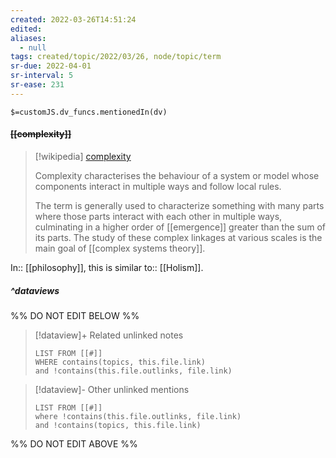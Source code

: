 ```yaml
---
created: 2022-03-26T14:51:24 
edited: 
aliases:
  - null
tags: created/topic/2022/03/26, node/topic/term
sr-due: 2022-04-01
sr-interval: 5
sr-ease: 231
---
```

`$=customJS.dv_funcs.mentionedIn(dv)`

#### <s class="topic-title">[[complexity]]</s>

> [!wikipedia] [complexity](https://en.wikipedia.org/wiki/Complexity)
> 
> Complexity characterises the behaviour of a system or model whose components interact in multiple ways and follow local rules.
> 
> The term is generally used to characterize something with many parts where those parts interact with each other in multiple ways, culminating in a higher order of [[emergence]] greater than the sum of its parts. The study of these complex linkages at various scales is the main goal of [[complex systems theory]].
> 

In:: [[philosophy]],
this is 
similar to:: [[Holism]].


##### ^dataviews

%% DO NOT EDIT BELOW %%
> [!dataview]+ Related unlinked notes
> ```dataview
> LIST FROM [[#]]
> WHERE contains(topics, this.file.link)
> and !contains(this.file.outlinks, file.link)
> ```
 
> [!dataview]- Other unlinked mentions
> ```dataview
> LIST FROM [[#]]
> where !contains(this.file.outlinks, file.link)
> and !contains(topics, this.file.link)
> ```

%% DO NOT EDIT ABOVE %%

